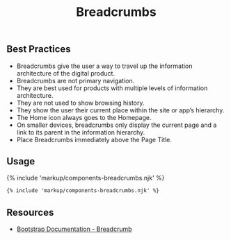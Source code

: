﻿---
title: Breadcrumbs
summary: Breadcrumbs show users where the current page is in relation to other pages on the site.
tags: components, breadcrumbs
layout: guide
eleventyNavigation:
  key: Breadcrumbs
  parent: Components
  order: 50
  excerpt: Breadcrumbs show users where the current page is in relation to other pages on the site.
  img: /img/illustrations/illus-breadcrumbs.svg
---

## Best Practices

- Breadcrumbs give the user a way to travel up the information architecture of the digital product.
- Breadcrumbs are not primary navigation.
- They are best used for products with multiple levels of information architecture.
- They are not used to show browsing history.
- They show the user their current place within the site or app’s hierarchy.
- The Home icon always goes to the Homepage.
- On smaller devices, breadcrumbs only display the current page and a link to its parent in the information hierarchy.
- Place Breadcrumbs immediately above the Page Title.

## Usage

{% include 'markup/components-breadcrumbs.njk' %}

``` html
{% include 'markup/components-breadcrumbs.njk' %}
```

## Resources

* <a href="https://getbootstrap.com/docs/4.5/components/breadcrumb/" target="_blank">Bootstrap Documentation - Breadcrumb</a>
